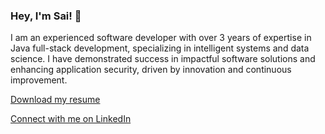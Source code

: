 ### Hey, I'm Sai! 👋

I am an experienced software developer with over 3 years of expertise in Java full-stack development, specializing in intelligent systems and data science. I have demonstrated success in impactful software solutions and enhancing application security, driven by innovation and continuous improvement.

[Download my resume](https://www.phsaikiran.com/Sai_Prudhivi_resume.pdf)

[Connect with me on LinkedIn](https://www.linkedin.com/in/phsaikiran/)
<!--
**phsaikiran/phsaikiran** is a ✨ _special_ ✨ repository because its `README.md` (this file) appears on your GitHub profile.

Here are some ideas to get you started:

- 🔭 I’m currently working on ...
- 🌱 I’m currently learning ...
- 👯 I’m looking to collaborate on ...
- 🤔 I’m looking for help with ...
- 💬 Ask me about ...
- 📫 How to reach me: ...
- 😄 Pronouns: ...
- ⚡ Fun fact: ...
-->

